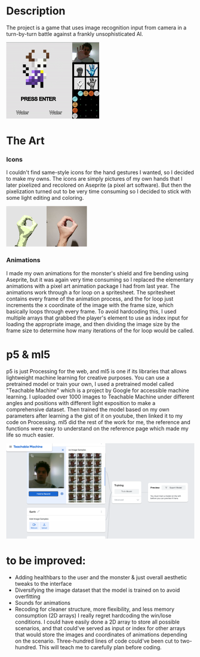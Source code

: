 # Description
The project is a game that uses image recognition input from camera in a turn-by-turn battle against a frankly unsophisticated AI.


![processing](https://github.com/soablackwhite/Intro-to-IM/blob/master/Week3/gameCapture.gif)

# The Art

### Icons
I couldn't find same-style icons for the hand gestures I wanted, so I decided to make my owns. The icons are simply pictures of my own hands that I later pixelized and recolored on Aseprite (a pixel art software). But then the pixelization turned out to be very time consuming so I decided to stick with some light editing and coloring.


![processing](https://github.com/soablackwhite/Intro-to-IM/blob/master/Week3/comparison.png)
### Animations
I made my own animations for the monster's shield and fire bending using Aseprite, but it was again very time consuming so I replaced the elementary animations with a pixel art animation package I had from last year. The animations work through a for loop on a spritesheet. The spritesheet contains every frame of the animation process, and the for loop just increments the x coordinate of the image with the frame size, which basically loops through every frame. To avoid hardcoding this, I used multiple arrays that grabbed the player's element to use as index input for loading the appropriate image, and then dividing the image size by the frame size to determine how many iterations of the for loop would be called. 

# p5 & ml5
p5 is just Processing for the web, and ml5 is one if its libraries that allows lightweight machine learning for creative purposes. You can use a pretrained model or train your own, I used a pretrained model called "Teachable Machine" which is a project by Google for accessible machine learning. I uploaded over 1000 images to Teachable Machine under different angles and positions with different light exposition to make a comprehensive dataset. Then trained the model based on my own parameters after learning a the gist of it on youtube, then linked it to my code on Processing. ml5 did the rest of the work for me, the reference and functions were easy to understand on the reference page which made my life so much easier.


![processing](https://github.com/soablackwhite/Intro-to-IM/blob/master/Week3/teachable.PNG)

# to be improved:
- Adding healthbars to the user and the monster & just overall aesthetic tweaks to the interface
- Diversifying the image dataset that the model is trained on to avoid overfitting
- Sounds for animations
- Recoding for cleaner structure, more flexibility, and less memory consumption (2D arrays)
I really regret hardcoding the win/lose conditions. I could have easily done a 2D array to store all possible scenarios, and that could've served as input or index for other arrays that would store the images and coordinates of animations depending on the scenario. Three-hundred lines of code could've been cut to two-hundred. This will teach me to carefully plan before coding.
